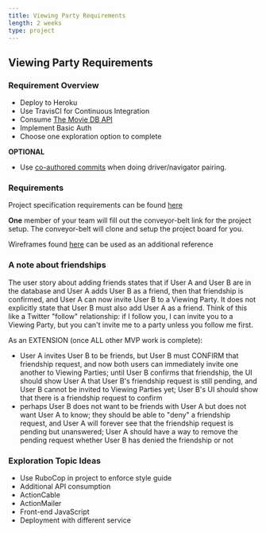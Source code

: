 ```yaml
---
title: Viewing Party Requirements
length: 2 weeks
type: project
---
```



## Viewing Party Requirements

### Requirement Overview
- Deploy to Heroku
- Use TravisCI for Continuous Integration
- Consume [The Movie DB API](https://developers.themoviedb.org/3/getting-started/introduction)
- Implement Basic Auth
- Choose one exploration option to complete

**OPTIONAL**
- Use [co-authored commits](https://gist.github.com/iandouglas/6ff9428ca9e349118095ce7ed4a655bf) when doing driver/navigator pairing.


### Requirements
Project specification requirements can be found [here](https://github.com/turingschool-examples/viewing_party/projects/1)

__One__ member of your team will fill out the conveyor-belt link for the project setup. The conveyor-belt will clone and setup the project board for you.

Wireframes found [here](./wireframes) can be used as an additional reference

### A note about friendships

The user story about adding friends states that if User A and User B are in the database and User A adds User B as a friend, then that friendship is confirmed, and User A can now invite User B to a Viewing Party. It does not explicitly state that User B must also add User A as a friend. Think of this like a Twitter "follow" relationship: if I follow you, I can invite you to a Viewing Party, but you can't invite me to a party unless you follow me first.

As an EXTENSION (once ALL other MVP work is complete):

- User A invites User B to be friends, but User B must CONFIRM that friendship request, and now both users can immediately invite one another to Viewing Parties; until User B confirms that friendship, the UI should show User A that User B's friendship request is still pending, and User B cannot be invited to Viewing Parties yet; User B's UI should show that there is a friendship request to confirm
- perhaps User B does not want to be friends with User A but does not want User A to know; they should be able to "deny" a friendship request, and User A will forever see that the friendship request is pending but unanswered; User A should have a way to remove the pending request whether User B has denied the friendship or not

### Exploration Topic Ideas

- Use RuboCop in project to enforce style guide
- Additional API consumption
- ActionCable
- ActionMailer
- Front-end JavaScript
- Deployment with different service

